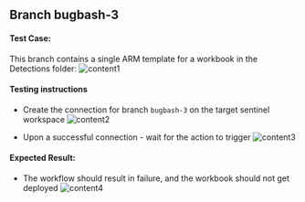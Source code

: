 ## Branch bugbash-3

#### Test Case:

This branch contains a single ARM template for a workbook in the Detections folder:
![content1](https://raw.githubusercontent.com/erant10/sentinel-content-as-code-bugbash/bugbash-3/Images/bb3-content.png)

#### Testing instructions

- Create the connection for branch `bugbash-3` on the target sentinel workspace
![content2](https://raw.githubusercontent.com/erant10/sentinel-content-as-code-bugbash/bugbash-3/Images/bb3-content.png)

- Upon a successful connection - wait for the action to trigger
![content3](https://raw.githubusercontent.com/erant10/sentinel-content-as-code-bugbash/bugbash-3/Images/bb3-connect.png)

#### Expected Result:
- The workflow should result in failure, and the workbook should not get deployed
![content4](https://raw.githubusercontent.com/erant10/sentinel-content-as-code-bugbash/bugbash-3/Images/failure.png)
